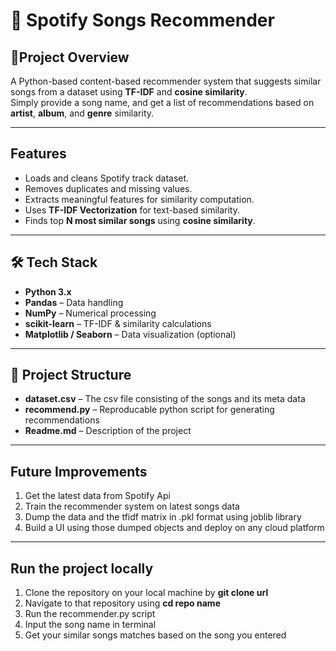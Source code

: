 # 🎵 Spotify Songs Recommender  

## 📌Project Overview
A Python-based content-based recommender system that suggests similar songs from a dataset using **TF-IDF** and **cosine similarity**.  
Simply provide a song name, and get a list of recommendations based on **artist**, **album**, and **genre** similarity.  

---

## Features  
- Loads and cleans Spotify track dataset.  
- Removes duplicates and missing values.  
- Extracts meaningful features for similarity computation.  
- Uses **TF-IDF Vectorization** for text-based similarity.  
- Finds top **N most similar songs** using **cosine similarity**.  

---

## 🛠️ Tech Stack  
- **Python 3.x**  
- **Pandas** – Data handling  
- **NumPy** – Numerical processing  
- **scikit-learn** – TF-IDF & similarity calculations  
- **Matplotlib / Seaborn** – Data visualization (optional)  

---

## 📂 Project Structure  
- **dataset.csv** – The csv file consisting of the songs and its meta data
- **recommend.py** – Reproducable python script for generating recommendations
- **Readme.md** – Description of the project 

--- 

## Future Improvements
1. Get the latest data from Spotify Api
2. Train the recommender system on latest songs data
3. Dump the data and the tfidf matrix in .pkl format using joblib library
4. Build a UI using those dumped objects and deploy on any cloud platform

--- 

## Run the project locally
1. Clone the repository on your local machine by **git clone url**
2. Navigate to that repository using **cd repo name**
3. Run the recommender.py script
4. Input the song name in terminal
5. Get your similar songs matches based on the song you entered














